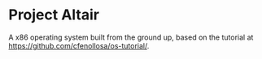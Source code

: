 # Project Altair

A x86 operating system built from the ground up, based on the tutorial at https://github.com/cfenollosa/os-tutorial/.
